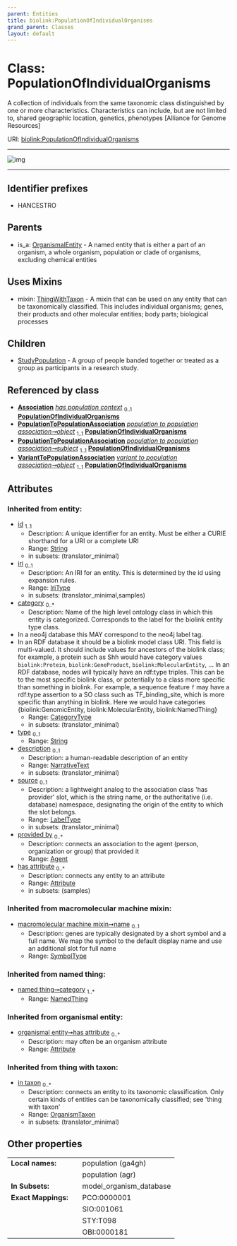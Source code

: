 ```yaml
---
parent: Entities
title: biolink:PopulationOfIndividualOrganisms
grand_parent: Classes
layout: default
---
```


# Class: PopulationOfIndividualOrganisms


A collection of individuals from the same taxonomic class distinguished by one or more characteristics.  Characteristics can include, but are not limited to, shared geographic location, genetics, phenotypes [Alliance for Genome Resources]

URI: [biolink:PopulationOfIndividualOrganisms](https://w3id.org/biolink/vocab/PopulationOfIndividualOrganisms)


---

![img](https://yuml.me/diagram/nofunky;dir:TB/class/[VariantToPopulationAssociation],[ThingWithTaxon],[StudyPopulation],[PopulationToPopulationAssociation],[ExposureEventToOutcomeAssociation]-%20has%20population%20context%200..1%3E[PopulationOfIndividualOrganisms%7Cid(i):string;iri(i):iri_type%20%3F;type(i):string%20%3F;name(i):label_type%20%3F;description(i):narrative_text%20%3F;source(i):label_type%20%3F],[PopulationToPopulationAssociation]-%20object%201..1%3E[PopulationOfIndividualOrganisms],[PopulationToPopulationAssociation]-%20subject%201..1%3E[PopulationOfIndividualOrganisms],[VariantToPopulationAssociation]-%20object%201..1%3E[PopulationOfIndividualOrganisms],[PopulationOfIndividualOrganisms]uses%20-.-%3E[ThingWithTaxon],[PopulationOfIndividualOrganisms]%5E-[StudyPopulation],[OrganismalEntity]%5E-[PopulationOfIndividualOrganisms],[OrganismalEntity],[OrganismTaxon],[NamedThing],[ExposureEventToOutcomeAssociation],[Attribute],[Association],[Agent])

---


## Identifier prefixes

 * HANCESTRO

## Parents

 *  is_a: [OrganismalEntity](OrganismalEntity.md) - A named entity that is either a part of an organism, a whole organism, population or clade of organisms, excluding chemical entities

## Uses Mixins

 *  mixin: [ThingWithTaxon](ThingWithTaxon.md) - A mixin that can be used on any entity that can be taxonomically classified. This includes individual organisms; genes, their products and other molecular entities; body parts; biological processes

## Children

 * [StudyPopulation](StudyPopulation.md) - A group of people banded together or treated as a group as participants in a research study.

## Referenced by class

 *  **[Association](Association.md)** *[has population context](has_population_context.md)*  <sub>0..1</sub>  **[PopulationOfIndividualOrganisms](PopulationOfIndividualOrganisms.md)**
 *  **[PopulationToPopulationAssociation](PopulationToPopulationAssociation.md)** *[population to population association➞object](population_to_population_association_object.md)*  <sub>1..1</sub>  **[PopulationOfIndividualOrganisms](PopulationOfIndividualOrganisms.md)**
 *  **[PopulationToPopulationAssociation](PopulationToPopulationAssociation.md)** *[population to population association➞subject](population_to_population_association_subject.md)*  <sub>1..1</sub>  **[PopulationOfIndividualOrganisms](PopulationOfIndividualOrganisms.md)**
 *  **[VariantToPopulationAssociation](VariantToPopulationAssociation.md)** *[variant to population association➞object](variant_to_population_association_object.md)*  <sub>1..1</sub>  **[PopulationOfIndividualOrganisms](PopulationOfIndividualOrganisms.md)**

## Attributes


### Inherited from entity:

 * [id](id.md)  <sub>1..1</sub>
     * Description: A unique identifier for an entity. Must be either a CURIE shorthand for a URI or a complete URI
     * Range: [String](types/String.md)
     * in subsets: (translator_minimal)
 * [iri](iri.md)  <sub>0..1</sub>
     * Description: An IRI for an entity. This is determined by the id using expansion rules.
     * Range: [IriType](types/IriType.md)
     * in subsets: (translator_minimal,samples)
 * [category](category.md)  <sub>0..\*</sub>
     * Description: Name of the high level ontology class in which this entity is categorized. Corresponds to the label for the biolink entity type class.
 * In a neo4j database this MAY correspond to the neo4j label tag.
 * In an RDF database it should be a biolink model class URI.
This field is multi-valued. It should include values for ancestors of the biolink class; for example, a protein such as Shh would have category values `biolink:Protein`, `biolink:GeneProduct`, `biolink:MolecularEntity`, ...
In an RDF database, nodes will typically have an rdf:type triples. This can be to the most specific biolink class, or potentially to a class more specific than something in biolink. For example, a sequence feature `f` may have a rdf:type assertion to a SO class such as TF_binding_site, which is more specific than anything in biolink. Here we would have categories {biolink:GenomicEntity, biolink:MolecularEntity, biolink:NamedThing}
     * Range: [CategoryType](types/CategoryType.md)
     * in subsets: (translator_minimal)
 * [type](type.md)  <sub>0..1</sub>
     * Range: [String](types/String.md)
 * [description](description.md)  <sub>0..1</sub>
     * Description: a human-readable description of an entity
     * Range: [NarrativeText](types/NarrativeText.md)
     * in subsets: (translator_minimal)
 * [source](source.md)  <sub>0..1</sub>
     * Description: a lightweight analog to the association class 'has provider' slot, which is the string name, or the authoritative (i.e. database) namespace, designating the origin of the entity to which the slot belongs.
     * Range: [LabelType](types/LabelType.md)
     * in subsets: (translator_minimal)
 * [provided by](provided_by.md)  <sub>0..\*</sub>
     * Description: connects an association to the agent (person, organization or group) that provided it
     * Range: [Agent](Agent.md)
 * [has attribute](has_attribute.md)  <sub>0..\*</sub>
     * Description: connects any entity to an attribute
     * Range: [Attribute](Attribute.md)
     * in subsets: (samples)

### Inherited from macromolecular machine mixin:

 * [macromolecular machine mixin➞name](macromolecular_machine_mixin_name.md)  <sub>0..1</sub>
     * Description: genes are typically designated by a short symbol and a full name. We map the symbol to the default display name and use an additional slot for full name
     * Range: [SymbolType](types/SymbolType.md)

### Inherited from named thing:

 * [named thing➞category](named_thing_category.md)  <sub>1..\*</sub>
     * Range: [NamedThing](NamedThing.md)

### Inherited from organismal entity:

 * [organismal entity➞has attribute](organismal_entity_has_attribute.md)  <sub>0..\*</sub>
     * Description: may often be an organism attribute
     * Range: [Attribute](Attribute.md)

### Inherited from thing with taxon:

 * [in taxon](in_taxon.md)  <sub>0..\*</sub>
     * Description: connects an entity to its taxonomic classification. Only certain kinds of entities can be taxonomically classified; see 'thing with taxon'
     * Range: [OrganismTaxon](OrganismTaxon.md)
     * in subsets: (translator_minimal)

## Other properties

|  |  |  |
| --- | --- | --- |
| **Local names:** | | population (ga4gh) |
|  | | population (agr) |
| **In Subsets:** | | model_organism_database |
| **Exact Mappings:** | | PCO:0000001 |
|  | | SIO:001061 |
|  | | STY:T098 |
|  | | OBI:0000181 |

